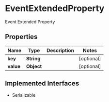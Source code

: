 

# EventExtendedProperty

Event Extended Property

## Properties

| Name | Type | Description | Notes |
|------------ | ------------- | ------------- | -------------|
|**key** | **String** |  |  [optional] |
|**value** | **Object** |  |  [optional] |


## Implemented Interfaces

* Serializable



